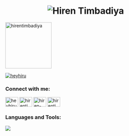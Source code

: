 <h1 align="center">
  <img src="https://raw.githubusercontent.com/hirentimbadiya/hirentimbadiya/master/name.svg" alt="Hiren Timbadiya" />
</h1>

<p align="left"> <img src="https://komarev.com/ghpvc/?username=hirentimbadiya&label=Profile%20views&color=0e75b6&style=flat" width="145px" alt="hirentimbadiya" /> </p>

<!-- Display GitHub profile trophies using the trophy image with specified settings -->
<!--
[![trophy](https://github-profile-trophy.vercel.app/?username=hirentimbadiya&theme=radical&margin-w=20&margin-h=15&no-frame=true)](https://github.com/hirentimbadiya/github-profile-trophy)
-->
<p align="left"> <a href="https://twitter.com/heyhiru" target="blank"><img src="https://img.shields.io/twitter/follow/heyhiru?logo=twitter&style=for-the-badge" alt="heyhiru" /></a> </p>

<h3 align="left">Connect with me:</h3>
<p align="left">
<a href="https://twitter.com/heyhiru" target="blank"><img align="center" src="https://raw.githubusercontent.com/rahuldkjain/github-profile-readme-generator/master/src/images/icons/Social/twitter.svg" alt="heyhiru" height="30" width="40" /></a>
<a href="https://linkedin.com/in/hirentimbadiya74" target="blank"><img align="center" src="https://raw.githubusercontent.com/rahuldkjain/github-profile-readme-generator/master/src/images/icons/Social/linked-in-alt.svg" alt="hirentimbadiya74" height="30" width="40" /></a>
<a href="https://stackoverflow.com/users/20626209/hiren-timbadiya" target="blank"><img align="center" src="https://raw.githubusercontent.com/rahuldkjain/github-profile-readme-generator/master/src/images/icons/Social/stack-overflow.svg" alt="hiren-timbadiya" height="30" width="40" /></a>
<a href="https://www.leetcode.com/hirentimbadiya74" target="blank"><img align="center" src="https://raw.githubusercontent.com/rahuldkjain/github-profile-readme-generator/master/src/images/icons/Social/leet-code.svg" alt="hirentimbadiya74" height="30" width="40" /></a>
</p>

<h3 align="left">Languages and Tools:</h3>
<p>
  <a href="https://skillicons.dev">
    <img src="https://skillicons.dev/icons?i=gcp,kubernetes,docker,terraform,jenkins,prometheus,grafana,vim,react,nextjs,js,express,nodejs,java,mysql,mongodb,git,github,tailwind,vscode,sass,ts,postman,bash&perline=12" />
  </a>
</p>

<!--
<p><img align="left" src="https://github-readme-stats-phi-rouge-46.vercel.app/api/top-langs?username=hirentimbadiya&hide=html&theme=codeSTACKr&show_icons=true&locale=en&layout=compact&title_color=FFBF00" alt="hirentimbadiya" /></p>

<p><img align="center" src="https://github-readme-stats-phi-rouge-46.vercel.app/api?username=hirentimbadiya&theme=ocean_dark&show_icons=true&ring_color=ff0000&title_color=FFBF00" alt="hirentimbadiya"/></p>
-->
